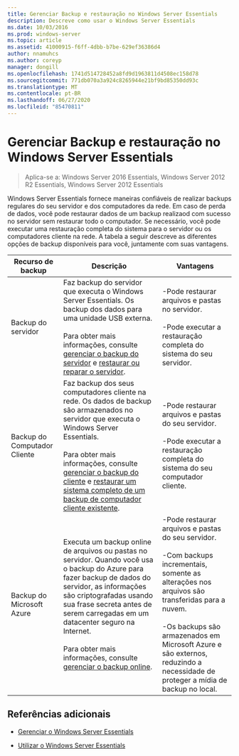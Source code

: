 ```yaml
---
title: Gerenciar Backup e restauração no Windows Server Essentials
description: Descreve como usar o Windows Server Essentials
ms.date: 10/03/2016
ms.prod: windows-server
ms.topic: article
ms.assetid: 41000915-f6ff-4dbb-b7be-629ef36386d4
author: nnamuhcs
ms.author: coreyp
manager: dongill
ms.openlocfilehash: 1741d514728452a8fd9d1963811d4508ec158d78
ms.sourcegitcommit: 771db070a3a924c8265944e21bf9bd85350dd93c
ms.translationtype: MT
ms.contentlocale: pt-BR
ms.lasthandoff: 06/27/2020
ms.locfileid: "85470811"
---
```

# <a name="manage-backup-and-restore-in-windows-server-essentials"></a>Gerenciar Backup e restauração no Windows Server Essentials

>Aplica-se a: Windows Server 2016 Essentials, Windows Server 2012 R2 Essentials, Windows Server 2012 Essentials

 Windows Server Essentials fornece maneiras confiáveis de realizar backups regulares do seu servidor e dos computadores da rede. Em caso de perda de dados, você pode restaurar dados de um backup realizaod com sucesso no servidor sem restaurar todo o computador. Se necessário, você pode executar uma restauração completa do sistema para o servidor ou os computadores cliente na rede. A tabela a seguir descreve as diferentes opções de backup disponíveis para você, juntamente com suas vantagens.

|Recurso de backup|Descrição|Vantagens|
|--------------------|-----------------|----------------|
|Backup do servidor|Faz backup do servidor que executa o Windows Server Essentials. Os backup dos dados para uma unidade USB externa.<br /><br /> Para obter mais informações, consulte [gerenciar o backup do servidor](Manage-Server-Backup-in-Windows-Server-Essentials.md) e [restaurar ou reparar o servidor](Restore-or-repair-your-server-running-Windows-Server-Essentials.md).|-Pode restaurar arquivos e pastas no servidor.<br /><br /> -Pode executar a restauração completa do sistema do seu servidor.|
|Backup do Computador Cliente|Faz backup dos seus computadores cliente na rede. Os dados de backup são armazenados no servidor que executa o Windows Server Essentials.<br /><br /> Para obter mais informações, consulte [gerenciar o backup do cliente](Manage-Client-Computer-Backup-in-Windows-Server-Essentials.md) e [restaurar um sistema completo de um backup de computador cliente existente](Restore-a-full-system-from-an-existing-client-computer-backup.md).|-Pode restaurar arquivos e pastas do seu servidor.<br /><br /> -Pode executar a restauração completa do sistema do seu computador cliente.|
| Backup do Microsoft Azure|Executa um backup online de arquivos ou pastas no servidor. Quando você usa o backup do Azure para fazer backup de dados do servidor, as informações são criptografadas usando sua frase secreta antes de serem carregadas em um datacenter seguro na Internet.<br /><br /> Para obter mais informações, consulte [gerenciar o backup online](Manage-Online-Backup-in-Windows-Server-Essentials.md).|-Pode restaurar arquivos e pastas do seu servidor.<br /><br /> -Com backups incrementais, somente as alterações nos arquivos são transferidas para a nuvem.<br /><br /> -Os backups são armazenados em Microsoft Azure e são externos, reduzindo a necessidade de proteger a mídia de backup no local.|

## <a name="additional-references"></a>Referências adicionais

-   [Gerenciar o Windows Server Essentials](Manage-Windows-Server-Essentials.md)

-   [Utilizar o Windows Server Essentials](../use/Use-Windows-Server-Essentials.md)
